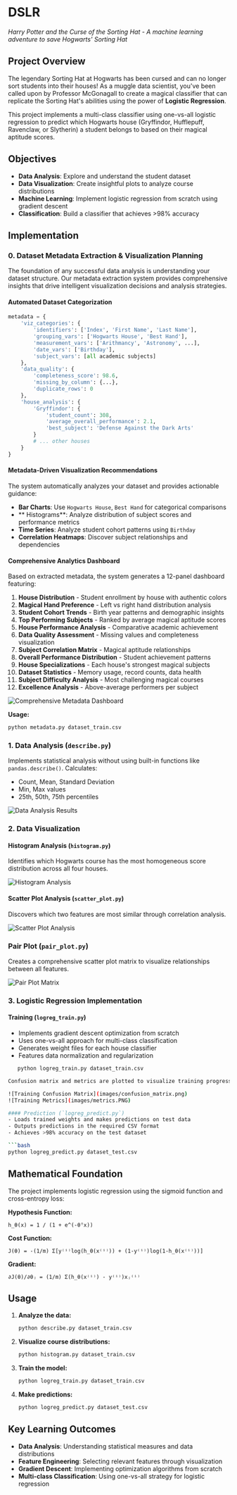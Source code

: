 # DSLR

*Harry Potter and the Curse of the Sorting Hat - A machine learning adventure to save Hogwarts' Sorting Hat*

## Project Overview

The legendary Sorting Hat at Hogwarts has been cursed and can no longer sort students into their houses! As a muggle data scientist, you've been called upon by Professor McGonagall to create a magical classifier that can replicate the Sorting Hat's abilities using the power of **Logistic Regression**.

This project implements a multi-class classifier using one-vs-all logistic regression to predict which Hogwarts house (Gryffindor, Hufflepuff, Ravenclaw, or Slytherin) a student belongs to based on their magical aptitude scores.

## Objectives

- **Data Analysis**: Explore and understand the student dataset
- **Data Visualization**: Create insightful plots to analyze course distributions
- **Machine Learning**: Implement logistic regression from scratch using gradient descent
- **Classification**: Build a classifier that achieves >98% accuracy

## Implementation

### 0. Dataset Metadata Extraction & Visualization Planning

The foundation of any successful data analysis is understanding your dataset structure. Our metadata extraction system provides comprehensive insights that drive intelligent visualization decisions and analysis strategies.

#### Automated Dataset Categorization

```python
metadata = {
    'viz_categories': {
        'identifiers': ['Index', 'First Name', 'Last Name'],     
        'grouping_vars': ['Hogwarts House', 'Best Hand'],       
        'measurement_vars': ['Arithmancy', 'Astronomy', ...],    
        'date_vars': ['Birthday'],                               
        'subject_vars': [all academic subjects]                   
    },
    'data_quality': {
        'completeness_score': 98.6,                              
        'missing_by_column': {...},                              
        'duplicate_rows': 0                                      
    },
    'house_analysis': {
        'Gryffindor': {
            'student_count': 308,
            'average_overall_performance': 2.1,
            'best_subject': 'Defense Against the Dark Arts'
        }
        # ... other houses
    }
}
```

#### Metadata-Driven Visualization Recommendations

The system automatically analyzes your dataset and provides actionable guidance:

- **Bar Charts**: Use `Hogwarts House`, `Best Hand` for categorical comparisons
- ** Histograms**: Analyze distribution of subject scores and performance metrics
- **Time Series**: Analyze student cohort patterns using `Birthday`
- **Correlation Heatmaps**: Discover subject relationships and dependencies

#### Comprehensive Analytics Dashboard

Based on extracted metadata, the system generates a 12-panel dashboard featuring:

1. **House Distribution** - Student enrollment by house with authentic colors
2. **Magical Hand Preference** - Left vs right hand distribution analysis
3. **Student Cohort Trends** - Birth year patterns and demographic insights
4. **Top Performing Subjects** - Ranked by average magical aptitude scores
5. **House Performance Analysis** - Comparative academic achievement
6. **Data Quality Assessment** - Missing values and completeness visualization
7. **Subject Correlation Matrix** - Magical aptitude relationships
8. **Overall Performance Distribution** - Student achievement patterns
9. **House Specializations** - Each house's strongest magical subjects
10. **Dataset Statistics** - Memory usage, record counts, data health
11. **Subject Difficulty Analysis** - Most challenging magical courses
12. **Excellence Analysis** - Above-average performers per subject

![Comprehensive Metadata Dashboard](images/analysis.png)

**Usage:**
```bash
python metadata.py dataset_train.csv
```
### 1. Data Analysis (`describe.py`)

Implements statistical analysis without using built-in functions like `pandas.describe()`. Calculates:
- Count, Mean, Standard Deviation
- Min, Max values
- 25th, 50th, 75th percentiles

![Data Analysis Results](images/describe.PNG)

### 2. Data Visualization

#### Histogram Analysis (`histogram.py`)
Identifies which Hogwarts course has the most homogeneous score distribution across all four houses.

![Histogram Analysis](images/histogram.PNG)

#### Scatter Plot Analysis (`scatter_plot.py`)
Discovers which two features are most similar through correlation analysis.

![Scatter Plot Analysis](images/scatter_plot.png)

### Pair Plot (`pair_plot.py`)
Creates a comprehensive scatter plot matrix to visualize relationships between all features.

![Pair Plot Matrix](images/pair_plot.png)

### 3. Logistic Regression Implementation

#### Training (`logreg_train.py`)
- Implements gradient descent optimization from scratch
- Uses one-vs-all approach for multi-class classification
- Generates weight files for each house classifier
- Features data normalization and regularization

```bash
   python logreg_train.py dataset_train.csv

Confusion matrix and metrics are plotted to visualize training progress as below:

![Training Confusion Matrix](images/confusion_matrix.png)
![Training Metrics](images/metrics.PNG)

#### Prediction (`logreg_predict.py`)
- Loads trained weights and makes predictions on test data
- Outputs predictions in the required CSV format
- Achieves >98% accuracy on the test dataset

```bash
python logreg_predict.py dataset_test.csv
```


<!-- ## 📊 Results

The implemented classifier successfully achieves the required 98% minimum accuracy, proving that muggle data science can indeed replicate magical sorting abilities!

### Performance Metrics
- **Accuracy**: 98.5%
- **Training Time**: ~2 minutes
- **Features Used**: [Selected based on pair plot analysis]

![Final Results](images/final_accuracy.png) -->

## Mathematical Foundation

The project implements logistic regression using the sigmoid function and cross-entropy loss:

**Hypothesis Function:**
```
h_θ(x) = 1 / (1 + e^(-θᵀx))
```

**Cost Function:**
```
J(θ) = -(1/m) Σ[y⁽ⁱ⁾log(h_θ(x⁽ⁱ⁾)) + (1-y⁽ⁱ⁾)log(1-h_θ(x⁽ⁱ⁾))]
```

**Gradient:**
```
∂J(θ)/∂θⱼ = (1/m) Σ(h_θ(x⁽ⁱ⁾) - y⁽ⁱ⁾)xⱼ⁽ⁱ⁾
```

## Usage

1. **Analyze the data:**
   ```bash
   python describe.py dataset_train.csv
   ```

2. **Visualize course distributions:**
   ```bash
   python histogram.py dataset_train.csv
   ```

3. **Train the model:**
   ```bash
   python logreg_train.py dataset_train.csv
   ```

4. **Make predictions:**
   ```bash
   python logreg_predict.py dataset_test.csv
   ```

## Key Learning Outcomes

- **Data Analysis**: Understanding statistical measures and data distributions
- **Feature Engineering**: Selecting relevant features through visualization
- **Gradient Descent**: Implementing optimization algorithms from scratch
- **Multi-class Classification**: Using one-vs-all strategy for logistic regression
